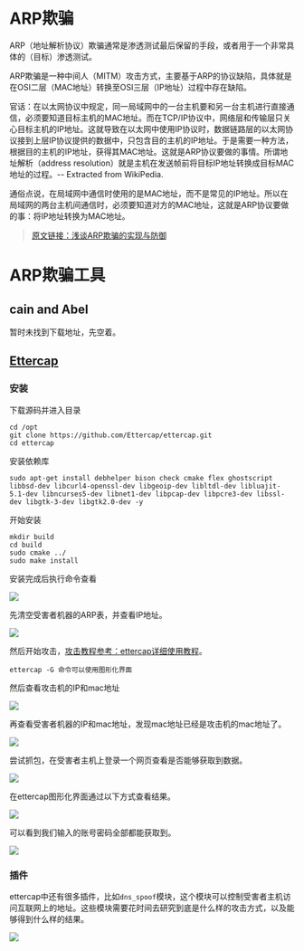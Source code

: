 # ARP欺骗

ARP（地址解析协议）欺骗通常是渗透测试最后保留的手段，或者用于一个非常具体的（目标）渗透测试。

ARP欺骗是一种中间人（MITM）攻击方式，主要基于ARP的协议缺陷，具体就是在OSI二层（MAC地址）转换至OSI三层（IP地址）过程中存在缺陷。

官话：在以太网协议中规定，同一局域网中的一台主机要和另一台主机进行直接通信，必须要知道目标主机的MAC地址。而在TCP/IP协议中，网络层和传输层只关心目标主机的IP地址。这就导致在以太网中使用IP协议时，数据链路层的以太网协议接到上层IP协议提供的数据中，只包含目的主机的IP地址。于是需要一种方法，根据目的主机的IP地址，获得其MAC地址。这就是ARP协议要做的事情。所谓地址解析（address resolution）就是主机在发送帧前将目标IP地址转换成目标MAC地址的过程。-- Extracted from WikiPedia.

通俗点说，在局域网中通信时使用的是MAC地址，而不是常见的IP地址。所以在局域网的两台主机间通信时，必须要知道对方的MAC地址，这就是ARP协议要做的事：将IP地址转换为MAC地址。

> [原文链接：浅谈ARP欺骗的实现与防御](https://www.freebuf.com/articles/network/210852.html)



# ARP欺骗工具

## cain and Abel

暂时未找到下载地址，先空着。



## [Ettercap](https://github.com/Ettercap/ettercap.git)

### 安装

下载源码并进入目录

```
cd /opt
git clone https://github.com/Ettercap/ettercap.git
cd ettercap
```

安装依赖库

```
sudo apt-get install debhelper bison check cmake flex ghostscript libbsd-dev libcurl4-openssl-dev libgeoip-dev libltdl-dev libluajit-5.1-dev libncurses5-dev libnet1-dev libpcap-dev libpcre3-dev libssl-dev libgtk-3-dev libgtk2.0-dev -y
```

开始安装

```
mkdir build
cd build
sudo cmake ../
sudo make install
```

安装完成后执行命令查看

![](https://borinboy.oss-cn-shanghai.aliyuncs.com/xntz/20210824110305.png)

先清空受害者机器的ARP表，并查看IP地址。

![](https://borinboy.oss-cn-shanghai.aliyuncs.com/xntz/20210824112153.png)

然后开始攻击，[攻击教程参考：ettercap详细使用教程](https://blog.csdn.net/smli_ng/article/details/106133685)。

```
ettercap -G 命令可以使用图形化界面
```

然后查看攻击机的IP和mac地址

![](https://borinboy.oss-cn-shanghai.aliyuncs.com/xntz/20210824112650.png)

再查看受害者机器的IP和mac地址，发现mac地址已经是攻击机的mac地址了。

![](https://borinboy.oss-cn-shanghai.aliyuncs.com/xntz/20210824112754.png)

尝试抓包，在受害者主机上登录一个网页查看是否能够获取到数据。

![](https://borinboy.oss-cn-shanghai.aliyuncs.com/xntz/20210824130021.png)

在ettercap图形化界面通过以下方式查看结果。

![](https://borinboy.oss-cn-shanghai.aliyuncs.com/xntz/20210824130434.png)

可以看到我们输入的账号密码全部都能获取到。

![](https://borinboy.oss-cn-shanghai.aliyuncs.com/xntz/20210824125817.png)

### 插件

ettercap中还有很多插件，比如`dns_spoof`模块，这个模块可以控制受害者主机访问互联网上的地址。这些模块需要花时间去研究到底是什么样的攻击方式，以及能够得到什么样的结果。

![](https://borinboy.oss-cn-shanghai.aliyuncs.com/xntz/20210824124329.png)



